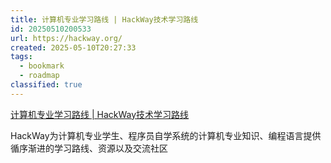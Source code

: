 ```yaml
---
title: 计算机专业学习路线 | HackWay技术学习路线
id: 20250510200533
url: https://hackway.org/
created: 2025-05-10T20:27:33
tags:
  - bookmark
  - roadmap
classified: true
---
```

[计算机专业学习路线 | HackWay技术学习路线](https://hackway.org/)

HackWay为计算机专业学生、程序员自学系统的计算机专业知识、编程语言提供循序渐进的学习路线、资源以及交流社区